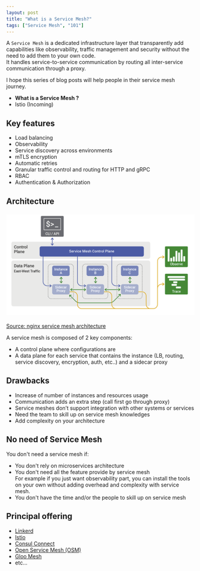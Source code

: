 ```yaml
---
layout: post
title: "What is a Service Mesh?"
tags: ["Service Mesh", "101"]
---
```


A `Service Mesh` is a dedicated infrastructure layer that transparently add capabilities like observability, traffic management and security without the need to add them to your own code.  
It handles service-to-service communication by routing all inter-service communication through a proxy.

I hope this series of blog posts will help people in their service mesh journey.

- __What is a Service Mesh ?__
- Istio (Incoming)

## Key features

- Load balancing
- Observability
- Service discovery across environments
- mTLS encryption
- Automatic retries
- Granular traffic control and routing for HTTP and gRPC
- RBAC
- Authentication & Authorization

## Architecture

### ![](/assets/images/2023-02-05-servicemesh.png)
[Source: nginx service mesh architecture](https://www.nginx.com/wp-content/uploads/2019/02/service-mesh-generic-topology.png)

A service mesh is composed of 2 key components:
- A control plane where configurations are
- A data plane for each service that contains the instance (LB, routing, service discovery, encryption, auth, etc..) and a sidecar proxy

## Drawbacks

- Increase of number of instances and resources usage
- Communication adds an extra step (call first go through proxy)
- Service meshes don’t support integration with other systems or services
- Need the team to skill up on service mesh knowledges
- Add complexity on your architecture

## No need of Service Mesh

You don't need a service mesh if:
- You don't rely on microservices architecture
- You don't need all the feature provide by service mesh  
For example if you just want observability part, you can install the tools on your own without adding overhead and complexity with service mesh.  
- You don't have the time and/or the people to skill up on service mesh

## Principal offering

- [Linkerd](https://linkerd.io/docs/)
- [Istio](https://istio.io/latest/docs/)
- [Consul Connect](https://developer.hashicorp.com/consul/docs/connect)
- [Open Service Mesh (OSM)](https://docs.openservicemesh.io/)
- [Gloo Mesh](https://docs.solo.io/gloo-mesh-enterprise/latest/)
- etc...